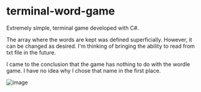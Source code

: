 # terminal-word-game

Extremely simple, terminal game developed with C#.

The array where the words are kept was defined superficially.
However, it can be changed as desired. I'm thinking of bringing the ability to read from txt file in the future.

I came to the conclusion that the game has nothing to do with the wordle game. I have no idea why I chose that name in the first place.


![image](https://user-images.githubusercontent.com/13854886/175762709-8e519633-aa41-421b-b897-e378a2ec2363.png)
